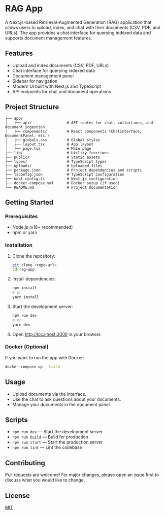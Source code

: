 # RAG App

A Next.js-based Retrieval-Augmented Generation (RAG) application that allows users to upload, index, and chat with their documents (CSV, PDF, and URLs). The app provides a chat interface for querying indexed data and supports document management features.

## Features

- Upload and index documents (CSV, PDF, URLs)
- Chat interface for querying indexed data
- Document management panel
- Sidebar for navigation
- Modern UI built with Next.js and TypeScript
- API endpoints for chat and document operations

## Project Structure

```
├── app/
│   ├── api/                # API routes for chat, collections, and document ingestion
│   ├── components/         # React components (ChatInterface, DocumentPanel, etc.)
│   ├── globals.css         # Global styles
│   ├── layout.tsx          # App layout
│   └── page.tsx            # Main page
├── lib/                    # Utility functions
├── public/                 # Static assets
├── types/                  # TypeScript types
├── uploads/                # Uploaded files
├── package.json            # Project dependencies and scripts
├── tsconfig.json           # TypeScript configuration
├── next.config.ts          # Next.js configuration
├── docker-compose.yml      # Docker setup (if used)
└── README.md               # Project documentation
```

## Getting Started

### Prerequisites
- Node.js (v18+ recommended)
- npm or yarn

### Installation

1. Clone the repository:
	```sh
	git clone <repo-url>
	cd rag-app
	```
2. Install dependencies:
	```sh
	npm install
	# or
	yarn install
	```
3. Start the development server:
	```sh
	npm run dev
	# or
	yarn dev
	```
4. Open [http://localhost:3000](http://localhost:3000) in your browser.

### Docker (Optional)
If you want to run the app with Docker:
```sh
docker-compose up --build
```

## Usage
- Upload documents via the interface.
- Use the chat to ask questions about your documents.
- Manage your documents in the document panel.

## Scripts
- `npm run dev` — Start the development server
- `npm run build` — Build for production
- `npm run start` — Start the production server
- `npm run lint` — Lint the codebase

## Contributing
Pull requests are welcome! For major changes, please open an issue first to discuss what you would like to change.

## License
[MIT](LICENSE)
